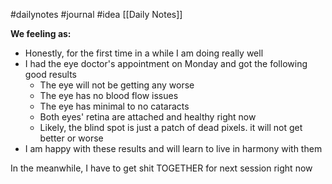 #dailynotes #journal #idea
[[Daily Notes]]

**We feeling as:**
- Honestly, for the first time in a while I am doing really well
- I had the eye doctor's appointment on Monday and got the following good results
	- The eye will not be getting any worse
	- The eye has no blood flow issues
	- The eye has minimal to no cataracts
	- Both eyes' retina are attached and healthy right now
	- Likely, the blind spot is just a patch of dead pixels. it will not get better or worse
- I am happy with these results and will learn to live in harmony with them

In the meanwhile, I have to get shit TOGETHER for next session right now